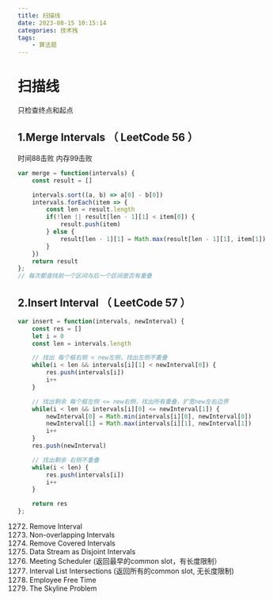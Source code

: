 ```yaml
---
title: 扫描线
date: 2023-08-15 10:15:14
categories: 技术栈
tags: 
    - 算法题
---
```


# 扫描线

只检查终点和起点

## 1.Merge Intervals （ LeetCode 56 ）
时间88击败 内存99击败
```js
var merge = function(intervals) {
    const result = []

    intervals.sort((a, b) => a[0] - b[0])
    intervals.forEach(item => {
        const len = result.length
        if(!len || result[len - 1][1] < item[0]) {
            result.push(item)
        } else {
            result[len - 1][1] = Math.max(result[len - 1][1], item[1])
        }
    })
    return result
};
// 每次都查找前一个区间与后一个区间是否有重叠
```

## 2.Insert Interval （ LeetCode 57 ）

```js
var insert = function(intervals, newInterval) {
    const res = []
    let i = 0
    const len = intervals.length

    // 找出 每个框右侧 < new左侧，找出左侧不重叠
    while(i < len && intervals[i][1] < newInterval[0]) {
        res.push(intervals[i])
        i++
    }

    // 找出剩余 每个框左侧 <= new右侧，找出所有重叠，扩宽new左右边界
    while(i < len && intervals[i][0] <= newInterval[1]) {
        newInterval[0] = Math.min(intervals[i][0], newInterval[0])
        newInterval[1] = Math.max(intervals[i][1], newInterval[1])
        i++
    }
    res.push(newInterval)

    // 找出剩余 右侧不重叠
    while(i < len) {
        res.push(intervals[i])
        i++
    }

    return res
};
```

1272. Remove Interval
435. Non-overlapping Intervals
1288. Remove Covered Intervals
352. Data Stream as Disjoint Intervals
1229. Meeting Scheduler (返回最早的common slot，有长度限制）
986. Interval List Intersections (返回所有的common slot, 无长度限制)
759. Employee Free Time
218. The Skyline Problem